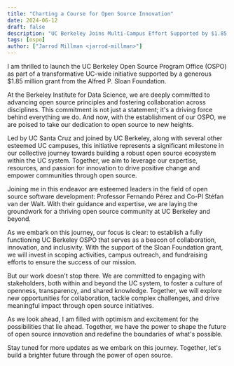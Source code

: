 ```yaml
---
title: "Charting a Course for Open Source Innovation"
date: 2024-06-12
draft: false
description: "UC Berkeley Joins Multi-Campus Effort Supported by $1.85 Million Grant from Alfred P. Sloan Foundation to Advance Open Source Initiatives Across UC System."
tags: [ospo]
author: ["Jarrod Millman <jarrod-millman>"]
---
```


I am thrilled to launch the UC Berkeley Open Source Program Office (OSPO) as part of a transformative UC-wide initiative supported by a generous $1.85 million grant from the Alfred P. Sloan Foundation.

At the Berkeley Institute for Data Science, we are deeply committed to advancing open source principles and fostering collaboration across disciplines.
This commitment is not just a statement; it's a driving force behind everything we do.
And now, with the establishment of our OSPO, we are poised to take our dedication to open source to new heights.

Led by UC Santa Cruz and joined by UC Berkeley, along with several other esteemed UC campuses, this initiative represents a significant milestone in our collective journey towards building a robust open source ecosystem within the UC system.
Together, we aim to leverage our expertise, resources, and passion for innovation to drive positive change and empower communities through open source.

Joining me in this endeavor are esteemed leaders in the field of open source software development: Professor Fernando Pérez and Co-PI Stéfan van der Walt.
With their guidance and expertise, we are laying the groundwork for a thriving open source community at UC Berkeley and beyond.

As we embark on this journey, our focus is clear: to establish a fully functioning UC Berkeley OSPO that serves as a beacon of collaboration, innovation, and inclusivity.
With the support of the Sloan Foundation grant, we will invest in scoping activities, campus outreach, and fundraising efforts to ensure the success of our mission.

But our work doesn't stop there.
We are committed to engaging with stakeholders, both within and beyond the UC system, to foster a culture of openness, transparency, and shared knowledge.
Together, we will explore new opportunities for collaboration, tackle complex challenges, and drive meaningful impact through open source initiatives.

As we look ahead, I am filled with optimism and excitement for the possibilities that lie ahead.
Together, we have the power to shape the future of open source innovation and redefine the boundaries of what's possible.

Stay tuned for more updates as we embark on this journey.
Together, let's build a brighter future through the power of open source.
